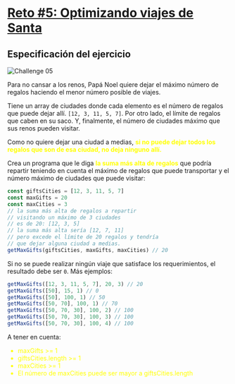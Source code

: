# [Reto #5: Optimizando viajes de Santa](https://adventjs.dev/es/challenges/2022/5)

## Especificación del ejercicio

![Challenge 05](https://adventjs.dev/challenges-2022/5.svg)

Para no cansar a los renos, Papá Noel quiere dejar el máximo número de regalos haciendo el menor número posible de viajes.

Tiene un array de ciudades donde cada elemento es el número de regalos que puede dejar allí. `[12, 3, 11, 5, 7]`. Por otro lado, el límite de regalos que caben en su saco. Y, finalmente, el número de ciudades máximo que sus renos pueden visitar.

Como no quiere dejar una ciudad a medias, <strong style="color:yellow;">si no puede dejar todos los regalos que son de esa ciudad, no deja ninguno allí.</strong>

Crea un programa que le diga <strong style="color:yellow;">la suma más alta de regalos</strong> que podría repartir teniendo en cuenta el máximo de regalos que puede transportar y el número máximo de ciudades que puede visitar:

```javascript
const giftsCities = [12, 3, 11, 5, 7]
const maxGifts = 20
const maxCities = 3
// la suma más alta de regalos a repartir
// visitando un máximo de 3 ciudades
// es de 20: [12, 3, 5]
// la suma más alta sería [12, 7, 11]
// pero excede el límite de 20 regalos y tendría
// que dejar alguna ciudad a medias.
getMaxGifts(giftsCities, maxGifts, maxCities) // 20
```

Si no se puede realizar ningún viaje que satisface los requerimientos, el resultado debe ser `0`. Más ejemplos:

```javascript
getMaxGifts([12, 3, 11, 5, 7], 20, 3) // 20
getMaxGifts([50], 15, 1) // 0
getMaxGifts([50], 100, 1) // 50
getMaxGifts([50, 70], 100, 1) // 70
getMaxGifts([50, 70, 30], 100, 2) // 100
getMaxGifts([50, 70, 30], 100, 3) // 100
getMaxGifts([50, 70, 30], 100, 4) // 100
```

A tener en cuenta:

<ul>
  <li style="color:yellow;">
    maxGifts >= 1
  </li>
  <li style="color:yellow;">
    giftsCities.length >= 1
  </li>
  <li style="color:yellow;">
    maxCities >= 1
  </li>
  <li style="color:yellow;">
    El número de maxCities puede ser mayor a giftsCities.length
  </li>
</ul>
